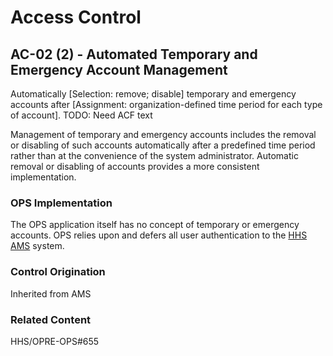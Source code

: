 # Access Control
## AC-02 (2) - Automated Temporary and Emergency Account Management

Automatically [Selection: remove; disable] temporary and emergency accounts after [Assignment: organization-defined time period for each type of account]. TODO: Need ACF text

Management of temporary and emergency accounts includes the removal or disabling of such accounts automatically after a predefined time period rather than at the convenience of the system administrator. Automatic removal or disabling of accounts provides a more consistent implementation.

### OPS Implementation

The OPS application itself has no concept of temporary or emergency accounts. OPS relies upon and defers all user authentication to the [HHS AMS](https://ams.hhs.gov/) system.

### Control Origination

Inherited from AMS

### Related Content

HHS/OPRE-OPS#655
